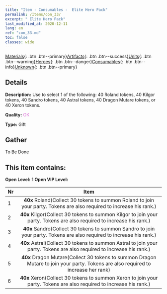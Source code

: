 ```yaml
---
title: "Item - Consumables -  Elite Hero Pack"
permalink: /Items/con_33/
excerpt: " Elite Hero Pack"
last_modified_at: 2020-12-11
lang: en
ref: "con_33.md"
toc: false
classes: wide
---
```

 [Materials](/Items/){: .btn .btn--primary}[Artifacts](/Items/Artifacts/){: .btn .btn--success}[Units](/Items/Units/){: .btn .btn--warning}[Heroes](/Items/Heroes/){: .btn .btn--danger}[Consumables](/Items/Consumables/){: .btn .btn--info}[Unknown](/Items/Unknown/){: .btn .btn--primary}

## Details
 **Description:** Use to select 1 of the following: 40 Roland tokens, 40 Kilgor tokens, 40 Sandro tokens, 40 Astral tokens, 40 Dragon Mutare tokens, or 40 Xeron tokens.

 **Quality:** <span style="color: #DA70D6">OK</span>

 **Type:** Gift

## Gather

  To Be Done

## This item contains:

 **Open Level:** 1
 **Open VIP Level:** 

  | Nr |      Item    |
  |:---|:------------:|
  | 1 |  **40x** Roland(Collect 30 tokens to summon Roland to join your party. Tokens are also required to increase his rank.) | 
  | 2 |  **40x** Kilgor(Collect 30 tokens to summon Kilgor to join your party. Tokens are also required to increase his rank.) | 
  | 3 |  **40x** Sandro(Collect 30 tokens to summon Sandro to join your party. Tokens are also required to increase his rank.) | 
  | 4 |  **40x** Astral(Collect 30 tokens to summon Astral to join your party. Tokens are also required to increase his rank.) | 
  | 5 |  **40x** Dragon Mutare(Collect 30 tokens to summon Dragon Mutare to join your party. Tokens are also required to increase her rank) | 
  | 6 |  **40x** Xeron(Collect 30 tokens to summon Xeron to join your party. Tokens are also required to increase his rank.) | 
